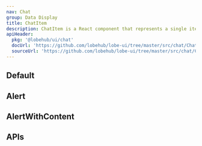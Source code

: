 ```yaml
---
nav: Chat
group: Data Display
title: ChatItem
description: ChatItem is a React component that represents a single item in a chat conversation. It displays the user's avatar, name, and message. It can also display a loading indicator if the message is still being sent.
apiHeader:
  pkg: '@lobehub/ui/chat'
  docUrl: 'https://github.com/lobehub/lobe-ui/tree/master/src/chat/ChatItem/index.md'
  sourceUrl: 'https://github.com/lobehub/lobe-ui/tree/master/src/chat/ChatItem/index.tsx'
---
```


## Default

<code src="./demos/index.tsx" nopadding></code> <code src="./demos/table.tsx" nopadding></code> <code src="./demos/code.tsx" nopadding></code> <code src="./demos/Editing.tsx"></code>

## Alert

<code src="./demos/Alert.tsx" nopadding></code> <code src="./demos/AlertWithDefaultMessagePlacehoder.tsx" nopadding></code>

## AlertWithContent

<code src="./demos/AlertWithContent.tsx" nopadding></code>

## APIs
